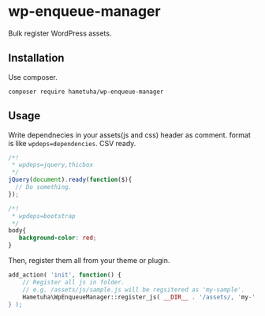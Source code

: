# wp-enqueue-manager
Bulk register WordPress assets.

## Installation

Use composer.

```
composer require hametuha/wp-enqueue-manager
```

## Usage

Write dependnecies in your assets(js and css) header as comment.
format is like `wpdeps=dependencies`. CSV ready.

```js
/*!
 * wpdeps=jquery,thicbox
 */
jQuery(document).ready(function($){
  // Do something.
});
```

```css
/*!
 * wpdeps=bootstrap
 */
body{
   background-color: red;
}
```

Then, register them all from your theme or plugin.

```php
add_action( 'init', function() {
	// Register all js in folder.
	// e.g. /assets/js/sample.js will be regsitered as 'my-sample'.
	Hametuha\WpEnqueueManager::register_js( __DIR__ . '/assets/, 'my-', '1.0.0' );
} );

```